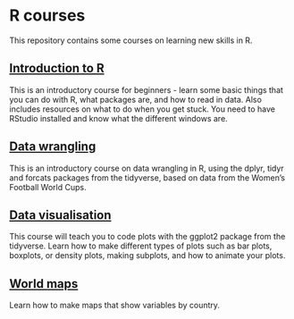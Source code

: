 # R courses

This repository contains some courses on learning new skills in R.  


## [Introduction to R](https://rbolam.github.io/R_courses/introduction_to_R)
This is an introductory course for beginners - learn some basic things that you can do with R, what packages are, and how to read in data. Also includes resources on what to do when you get stuck. You need to have RStudio installed and know what the different windows are.


## [Data wrangling](https://rbolam.github.io/R_courses/data_wrangling/)
This is an introductory course on data wrangling in R, using the dplyr, tidyr and forcats packages from the tidyverse, based on data from the Women’s Football World Cups.


## [Data visualisation](https://rbolam.github.io/R_courses/data_visualisation/)
This course will teach you to code plots with the ggplot2 package from the tidyverse.  Learn how to make different types of plots such as bar plots, boxplots, or density plots, making subplots, and how to animate your plots.


## [World maps](https://rbolam.github.io/R_courses/world_maps/)
Learn how to make maps that show variables by country.

 
